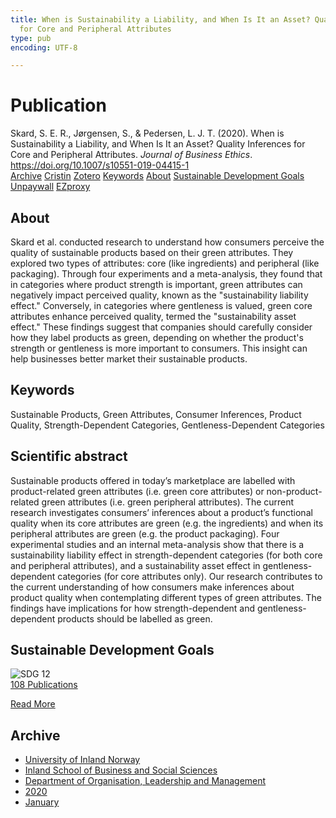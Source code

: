 ```yaml
---
title: When is Sustainability a Liability, and When Is It an Asset? Quality Inferences
  for Core and Peripheral Attributes
type: pub
encoding: UTF-8

---
```

<h1>Publication</h1>
<article id="csl-bib-container-Z7XWYCQ3" class="csl-bib-container">
  <div class="csl-bib-body"> <div class="csl-entry">Skard, S. E. R., Jørgensen, S., &#38; Pedersen, L. J. T. (2020). When is Sustainability a Liability, and When Is It an Asset? Quality Inferences for Core and Peripheral Attributes. <i>Journal of Business Ethics</i>. <a href="https://doi.org/10.1007/s10551-019-04415-1">https://doi.org/10.1007/s10551-019-04415-1</a></div> </div>
  <div class="csl-bib-buttons">
    <a href="#taxonomy-article-Z7XWYCQ3" alt="archive" class="csl-bib-button">Archive</a>
    <a href="https://app.cristin.no/results/show.jsf?id=1766515" alt="Cristin" class="csl-bib-button">Cristin</a>
    <a href="http://zotero.org/groups/5881554/items/Z7XWYCQ3" alt="Zotero" class="csl-bib-button">Zotero</a>
    <a href="#keywords-article-Z7XWYCQ3" alt="keywords" class="csl-bib-button">Keywords</a>
    <a href="#about-article-Z7XWYCQ3" alt="about_pub" class="csl-bib-button">About</a>
    <a href="#sdg-article-Z7XWYCQ3" alt="sdg" class="csl-bib-button">Sustainable Development Goals</a>
    <a href="https://link.springer.com/content/pdf/10.1007/s10551-019-04415-1.pdf" alt="Unpaywall" class="csl-bib-button">Unpaywall</a>
    <a href="https://link.springer.com/content/pdf/10.1007/s10551-019-04415-1.pdf" alt="EZproxy" class="csl-bib-button">EZproxy</a>
  </div>
  <div id="csl-bib-meta-container-Z7XWYCQ3"></div>
</article>
<div id="csl-bib-meta-Z7XWYCQ3" class="csl-bib-meta">
  <article id="about-article-Z7XWYCQ3" class="about_pub-article">
    <h1>About</h1>
    Skard et al. conducted research to understand how consumers perceive the quality of sustainable products based on their green attributes. They explored two types of attributes: core (like ingredients) and peripheral (like packaging). Through four experiments and a meta-analysis, they found that in categories where product strength is important, green attributes can negatively impact perceived quality, known as the "sustainability liability effect." Conversely, in categories where gentleness is valued, green core attributes enhance perceived quality, termed the "sustainability asset effect." These findings suggest that companies should carefully consider how they label products as green, depending on whether the product's strength or gentleness is more important to consumers. This insight can help businesses better market their sustainable products.
  </article>
  <article id="keywords-article-Z7XWYCQ3" class="keywords-article">
    <h1>Keywords</h1>
    Sustainable Products, Green Attributes, Consumer Inferences, Product Quality, Strength-Dependent Categories, Gentleness-Dependent Categories
  </article>
  <article id="abstract-article-Z7XWYCQ3" class="abstract-article">
    <h1>Scientific abstract</h1>
    Sustainable products offered in today’s marketplace are labelled with product-related green attributes (i.e. green core attributes) or non-product-related green attributes (i.e. green peripheral attributes). The current research investigates consumers’ inferences about a product’s functional quality when its core attributes are green (e.g. the ingredients) and when its peripheral attributes are green (e.g. the product packaging). Four experimental studies and an internal meta-analysis show that there is a sustainability liability effect in strength-dependent categories (for both core and peripheral attributes), and a sustainability asset effect in gentleness-dependent categories (for core attributes only). Our research contributes to the current understanding of how consumers make inferences about product quality when contemplating different types of green attributes. The findings have implications for how strength-dependent and gentleness-dependent products should be labelled as green.
  </article>
  <article id="sdg-article-Z7XWYCQ3" class="sdg-article">
    <h1>Sustainable Development Goals</h1>
    <div class="sdg-container"><div id="sdg12" class="sdg">
        <img src="{{< params subfolder >}}images/sdg/sdg12_en.png" class="image" alt="SDG 12">
        <div class="sdg-overlay">
          <a href="{{< params subfolder >}}en/archive/?sdg=12#archive" class="sdg-publication-count"><span>108</span> Publications</a>
          <p><a href="https://sdgs.un.org/goals/goal12" class="sdg-read-more">Read More</a></p>
        </div>
      </div></div>
  </article>
  <article id="taxonomy-article-Z7XWYCQ3" class="taxonomy-article">
    <h1>Archive</h1>
    <ul>
      <li><a href="{{< params subfolder >}}en/archive/?key=3DCRN523">University of Inland Norway</a></li>
      <li><a href="{{< params subfolder >}}en/archive/?key=DU8Q9LN9">Inland School of Business and Social Sciences</a></li>
      <li><a href="{{< params subfolder >}}en/archive/?key=4LUWR3ZM">Department of Organisation, Leadership and Management</a></li>
      <li><a href="{{< params subfolder >}}en/archive/?key=L4LD5JU9">2020</a></li>
      <li><a href="{{< params subfolder >}}en/archive/?key=2Y3YNY4R">January</a></li>
    </ul>
  </article>
</div>
